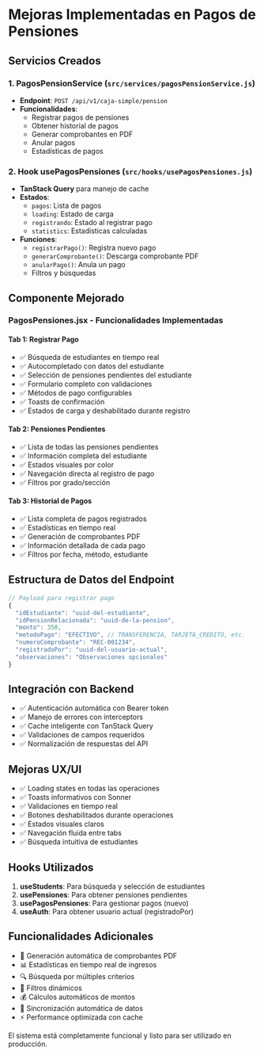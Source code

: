 # Mejoras Implementadas en Pagos de Pensiones

## Servicios Creados

### 1. PagosPensionService (`src/services/pagosPensionService.js`)
- **Endpoint**: `POST /api/v1/caja-simple/pension`
- **Funcionalidades**:
  - Registrar pagos de pensiones
  - Obtener historial de pagos
  - Generar comprobantes en PDF
  - Anular pagos
  - Estadísticas de pagos

### 2. Hook usePagosPensiones (`src/hooks/usePagosPensiones.js`)
- **TanStack Query** para manejo de cache
- **Estados**:
  - `pagos`: Lista de pagos
  - `loading`: Estado de carga
  - `registrando`: Estado al registrar pago
  - `statistics`: Estadísticas calculadas
- **Funciones**:
  - `registrarPago()`: Registra nuevo pago
  - `generarComprobante()`: Descarga comprobante PDF
  - `anularPago()`: Anula un pago
  - Filtros y búsquedas

## Componente Mejorado

### PagosPensiones.jsx - Funcionalidades Implementadas

#### Tab 1: Registrar Pago
- ✅ Búsqueda de estudiantes en tiempo real
- ✅ Autocompletado con datos del estudiante
- ✅ Selección de pensiones pendientes del estudiante
- ✅ Formulario completo con validaciones
- ✅ Métodos de pago configurables
- ✅ Toasts de confirmación
- ✅ Estados de carga y deshabilitado durante registro

#### Tab 2: Pensiones Pendientes
- ✅ Lista de todas las pensiones pendientes
- ✅ Información completa del estudiante
- ✅ Estados visuales por color
- ✅ Navegación directa al registro de pago
- ✅ Filtros por grado/sección

#### Tab 3: Historial de Pagos
- ✅ Lista completa de pagos registrados
- ✅ Estadísticas en tiempo real
- ✅ Generación de comprobantes PDF
- ✅ Información detallada de cada pago
- ✅ Filtros por fecha, método, estudiante

## Estructura de Datos del Endpoint

```javascript
// Payload para registrar pago
{
  "idEstudiante": "uuid-del-estudiante",
  "idPensionRelacionada": "uuid-de-la-pension",
  "monto": 350,
  "metodoPago": "EFECTIVO", // TRANSFERENCIA, TARJETA_CREDITO, etc.
  "numeroComprobante": "REC-001234",
  "registradoPor": "uuid-del-usuario-actual",
  "observaciones": "Observaciones opcionales"
}
```

## Integración con Backend

- ✅ Autenticación automática con Bearer token
- ✅ Manejo de errores con interceptors
- ✅ Cache inteligente con TanStack Query
- ✅ Validaciones de campos requeridos
- ✅ Normalización de respuestas del API

## Mejoras UX/UI

- ✅ Loading states en todas las operaciones
- ✅ Toasts informativos con Sonner
- ✅ Validaciones en tiempo real
- ✅ Botones deshabilitados durante operaciones
- ✅ Estados visuales claros
- ✅ Navegación fluida entre tabs
- ✅ Búsqueda intuitiva de estudiantes

## Hooks Utilizados

1. **useStudents**: Para búsqueda y selección de estudiantes
2. **usePensiones**: Para obtener pensiones pendientes
3. **usePagosPensiones**: Para gestionar pagos (nuevo)
4. **useAuth**: Para obtener usuario actual (registradoPor)

## Funcionalidades Adicionales

- 📄 Generación automática de comprobantes PDF
- 📊 Estadísticas en tiempo real de ingresos
- 🔍 Búsqueda por múltiples criterios
- 🎯 Filtros dinámicos
- 💰 Cálculos automáticos de montos
- 🔄 Sincronización automática de datos
- ⚡ Performance optimizada con cache

El sistema está completamente funcional y listo para ser utilizado en producción.
